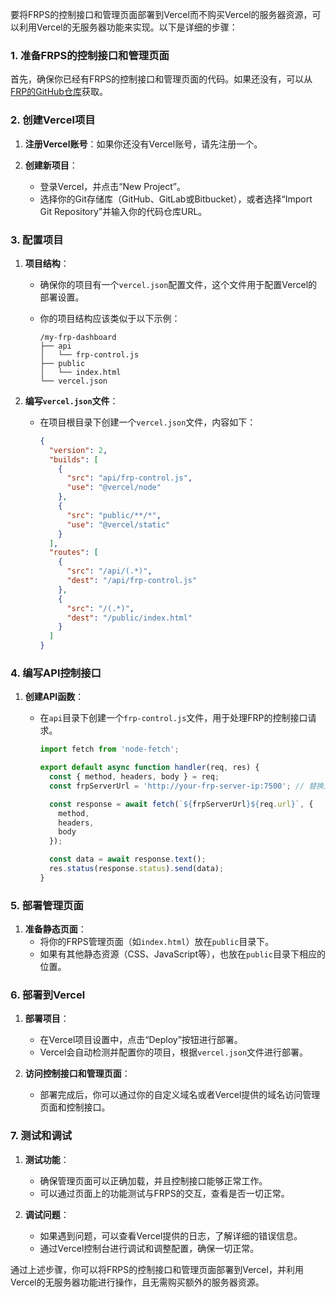 要将FRPS的控制接口和管理页面部署到Vercel而不购买Vercel的服务器资源，可以利用Vercel的无服务器功能来实现。以下是详细的步骤：

### 1. 准备FRPS的控制接口和管理页面

首先，确保你已经有FRPS的控制接口和管理页面的代码。如果还没有，可以从[FRP的GitHub仓库](https://github.com/fatedier/frp)获取。

### 2. 创建Vercel项目

1. **注册Vercel账号**：如果你还没有Vercel账号，请先注册一个。

2. **创建新项目**：
   - 登录Vercel，并点击“New Project”。
   - 选择你的Git存储库（GitHub、GitLab或Bitbucket），或者选择“Import Git Repository”并输入你的代码仓库URL。

### 3. 配置项目

1. **项目结构**：
   - 确保你的项目有一个`vercel.json`配置文件，这个文件用于配置Vercel的部署设置。
   - 你的项目结构应该类似于以下示例：

     ```
     /my-frp-dashboard
     ├── api
     │   └── frp-control.js
     ├── public
     │   └── index.html
     └── vercel.json
     ```

2. **编写`vercel.json`文件**：
   - 在项目根目录下创建一个`vercel.json`文件，内容如下：

     ```json
     {
       "version": 2,
       "builds": [
         {
           "src": "api/frp-control.js",
           "use": "@vercel/node"
         },
         {
           "src": "public/**/*",
           "use": "@vercel/static"
         }
       ],
       "routes": [
         {
           "src": "/api/(.*)",
           "dest": "/api/frp-control.js"
         },
         {
           "src": "/(.*)",
           "dest": "/public/index.html"
         }
       ]
     }
     ```

### 4. 编写API控制接口

1. **创建API函数**：
   - 在`api`目录下创建一个`frp-control.js`文件，用于处理FRP的控制接口请求。

     ```javascript
     import fetch from 'node-fetch';

     export default async function handler(req, res) {
       const { method, headers, body } = req;
       const frpServerUrl = 'http://your-frp-server-ip:7500'; // 替换为你的FRPS地址和端口

       const response = await fetch(`${frpServerUrl}${req.url}`, {
         method,
         headers,
         body
       });

       const data = await response.text();
       res.status(response.status).send(data);
     }
     ```

### 5. 部署管理页面

1. **准备静态页面**：
   - 将你的FRPS管理页面（如`index.html`）放在`public`目录下。
   - 如果有其他静态资源（CSS、JavaScript等），也放在`public`目录下相应的位置。

### 6. 部署到Vercel

1. **部署项目**：
   - 在Vercel项目设置中，点击“Deploy”按钮进行部署。
   - Vercel会自动检测并配置你的项目，根据`vercel.json`文件进行部署。

2. **访问控制接口和管理页面**：
   - 部署完成后，你可以通过你的自定义域名或者Vercel提供的域名访问管理页面和控制接口。

### 7. 测试和调试

1. **测试功能**：
   - 确保管理页面可以正确加载，并且控制接口能够正常工作。
   - 可以通过页面上的功能测试与FRPS的交互，查看是否一切正常。

2. **调试问题**：
   - 如果遇到问题，可以查看Vercel提供的日志，了解详细的错误信息。
   - 通过Vercel控制台进行调试和调整配置，确保一切正常。

通过上述步骤，你可以将FRPS的控制接口和管理页面部署到Vercel，并利用Vercel的无服务器功能进行操作，且无需购买额外的服务器资源。
